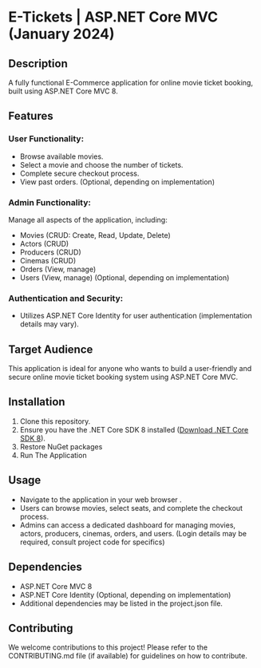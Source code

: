 # E-Tickets | ASP.NET Core MVC (January 2024)

## Description
A fully functional E-Commerce application for online movie ticket booking, built using ASP.NET Core MVC 8.

## Features

### User Functionality:
- Browse available movies.
- Select a movie and choose the number of tickets.
- Complete secure checkout process.
- View past orders. (Optional, depending on implementation)

### Admin Functionality:
Manage all aspects of the application, including:
- Movies (CRUD: Create, Read, Update, Delete)
- Actors (CRUD)
- Producers (CRUD)
- Cinemas (CRUD)
- Orders (View, manage)
- Users (View, manage) (Optional, depending on implementation)

### Authentication and Security:
- Utilizes ASP.NET Core Identity for user authentication (implementation details may vary).

## Target Audience
This application is ideal for anyone who wants to build a user-friendly and secure online movie ticket booking system using ASP.NET Core MVC.

## Installation

1. Clone this repository.
2. Ensure you have the .NET Core SDK 8 installed ([Download .NET Core SDK 8](https://dotnet.microsoft.com/download/dotnet/8.0)).
3. Restore NuGet packages
4. Run The Application

## Usage

- Navigate to the application in your web browser .
- Users can browse movies, select seats, and complete the checkout process.
- Admins can access a dedicated dashboard for managing movies, actors, producers, cinemas, orders, and users. (Login details may be required, consult project code for specifics)

## Dependencies

- ASP.NET Core MVC 8
- ASP.NET Core Identity (Optional, depending on implementation)
- Additional dependencies may be listed in the project.json file.

## Contributing

We welcome contributions to this project! Please refer to the CONTRIBUTING.md file (if available) for guidelines on how to contribute.
